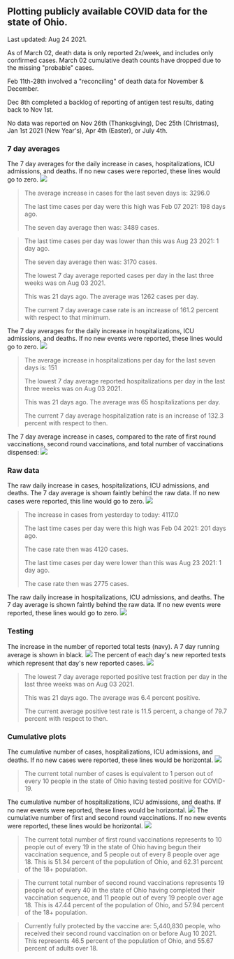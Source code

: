 ## Plotting publicly available COVID data for the state of Ohio. 

Last updated: Aug 24 2021. 

As of March 02, death data is only reported 2x/week, and includes only confirmed cases. March 02 cumulative death counts have dropped due to the missing "probable" cases.

Feb 11th-28th involved a "reconciling" of death data for November & December.

Dec 8th completed a backlog of reporting of antigen test results, dating back to Nov 1st.

No data was reported on Nov 26th (Thanksgiving), Dec 25th (Christmas), Jan 1st 2021 (New Year's), Apr 4th (Easter), or July 4th.
### 7 day averages
The 7 day averages for the daily increase in cases, hospitalizations, ICU admissions, and deaths. If no new cases were reported, these lines would go to zero.
![](7dayaverage_cases.png)

>The average increase in cases for the last seven days is: 3296.0
>
>The last time cases per day were this high was Feb 07 2021: 198 days ago.
>
>The seven day average then was: 3489 cases.

>
>The last time cases per day was lower than this was Aug 23 2021: 1 day ago.
>
>The seven day average then was: 3170 cases.
>
>The lowest 7 day average reported cases per day in the last three weeks was on Aug 03 2021.
>
>This was 21 days ago. The average was 1262 cases per day.
>
>The current 7 day average case rate is an increase of 161.2 percent with respect to that minimum.

The 7 day averages for the daily increase in hospitalizations, ICU admissions, and deaths. If no new events were reported, these lines would go to zero.
![](7dayaverage_hospital.png)

>The average increase in hospitalizations per day for the last seven days is: 151
>
>The lowest 7 day average reported hospitalizations per day in the last three weeks was on Aug 03 2021.
>
>This was 21 days ago. The average was 65 hospitalizations per day.
>
>The current 7 day average hospitalization rate is an increase of 132.3 percent with respect to then.

The 7 day average increase in cases, compared to the rate of first round vaccinations, second round vaccinations, and total number of vaccinations dispensed:
![](DailyVaccinationsCases.png)

### Raw data
The raw daily increase in cases, hospitalizations, ICU admissions, and deaths. The 7 day average is shown faintly behind the raw data. If no new cases were reported, this line would go to zero.
![](DailyCases.png)

>The increase in cases from yesterday to today: 4117.0 
>
>The last time cases per day were this high was Feb 04 2021: 201 days ago. 
>
>The case rate then was 4120 cases.
>
>The last time cases per day were lower than this was Aug 23 2021: 1 day ago. 
>
>The case rate then was 2775 cases.

The raw daily increase in hospitalizations, ICU admissions, and deaths. The 7 day average is shown faintly behind the raw data. If no new events were reported, these lines would go to zero.
![](DailyHospitalizations.png)

### Testing

The increase in the number of reported total tests (navy). A 7 day running average is shown in black.
![](DailyTests.png)
The percent of each day's new reported tests which represent that day's new reported cases.
![](percentpositive_tests.png)

>The lowest 7 day average reported positive test fraction per day in the last three weeks was on Aug 03 2021.
>
>This was 21 days ago. The average was 6.4 percent positive. 
>
>The current average positive test rate is 11.5 percent, a change of 79.7 percent with respect to then. 

### Cumulative plots
The cumulative number of cases, hospitalizations, ICU admissions, and deaths. If no new cases were reported, these lines would be horizontal.
![](Cases.png)

>The current total number of cases is equivalent to 1 person out of every 10 people in the state of Ohio having tested positive for COVID-19.

The cumulative number of hospitalizations, ICU admissions, and deaths. If no new events were reported, these lines would be horizontal.
![](Hospitalizations.png)
The cumulative number of first and second round vaccinations. If no new events were reported, these lines would be horizontal.
![](Vaccinations.png)

>The current total number of first round vaccinations represents to 10 people out of every 19 in the state of Ohio having begun their vaccination sequence, and 5 people out of every 8 people over age 18.
 >This is 51.34 percent of the population of Ohio, and 62.31 percent of the 18+ population.

>The current total number of second round vaccinations represents 19 people out of every 40 in the state of Ohio having completed their vaccination sequence, and 11 people out of every 19 people over age 18. 
>This is 47.44 percent of the population of Ohio, and 57.94 percent of the 18+ population.

>Currently fully protected by the vaccine are: 5,440,830 people, who received their second round vaccination on or before Aug 10 2021.
>This represents 46.5 percent of the population of Ohio, and 55.67 percent of adults over 18.

